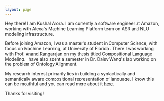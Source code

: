 ```yaml
---
layout: page
---
```


Hey there! I am Kushal Arora. I am currently a software engineer at Amazon, working with Alexa's Machine Learning Platform team on ASR and NLU modeling infrastructure. 

Before joining Amazon, I was a master's student in Computer Science, with focus on Machine Learning, at University of Florida . There I was working with Prof. [Anand Rangarajan](http://www.cise.ufl.edu/~anand/) on my thesis titled Compositional Language Modeling. I have also spent a semester in Dr. [Daisy Wang](http://dsr.cise.ufl.edu/daisyw/)'s lab working on the problem of Ontology Alignment.

My research interest primarily lies in building a syntactically and semantically aware compositional representation of language. I know this can be mouthful and you can read more about it [here](/research_statement).


Thanks for visiting!
